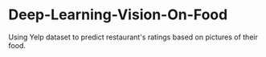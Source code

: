# Deep-Learning-Vision-On-Food

Using Yelp dataset to predict restaurant's ratings based on pictures of their food.
